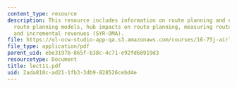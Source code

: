 ```yaml
---
content_type: resource
description: This resource includes information on route planning and evaluation,
  route planning models, hub impacts on route planning, measuring route "Profitability",
  and incremental revenues (SYR-OMA).
file: https://ol-ocw-studio-app-qa.s3.amazonaws.com/courses/16-75j-airline-management-spring-2006/2ada818cad211fb33db9828526cebd4e_lect11.pdf
file_type: application/pdf
parent_uid: ebe3197b-865f-b38c-4c71-e92fd68919d3
resourcetype: Document
title: lect11.pdf
uid: 2ada818c-ad21-1fb3-3db9-828526cebd4e
---
```

